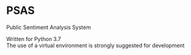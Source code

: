 # PSAS
Public Sentiment Analysis System

Written for Python 3.7<br />
The use of a virtual environment is strongly suggested for development